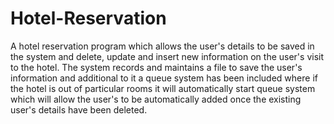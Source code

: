 # Hotel-Reservation
A hotel reservation program which allows the user's details to be saved in the system and delete, update and insert new information on the user's visit to the hotel. The system records and maintains a file to save the user's information and additional to it a queue system has been included where if the hotel is out of particular rooms it will automatically start queue system which will allow the user's to be automatically added once the existing user's details have been deleted.
